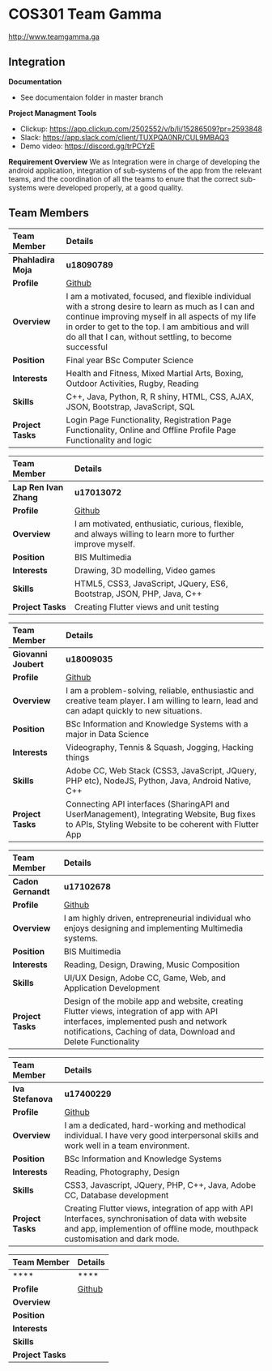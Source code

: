 # COS301 Team Gamma
<http://www.teamgamma.ga>

## **Integration**

**Documentation**
* See documentaion folder in master branch

**Project Managment Tools**
* Clickup: https://app.clickup.com/2502552/v/b/li/15286509?pr=2593848
* Slack: https://app.slack.com/client/TUXPQA0NR/CUL9MBAQ3
* Demo video: https://discord.gg/trPCYzE

**Requirement Overview**
We as Integration were in charge of developing the android application, integration of sub-systems of the app from the relevant teams, 
and the coordination of all the teams to enure that the correct sub-systems were developed properly, at a good quality.
## **Team Members**

|Team Member | Details | 
| :---         | :---         |  
|**Phahladira Moja**|    **u18090789**   |
|**Profile** |[Github](https://phahla.github.io/)|
|**Overview**|I am a motivated, focused, and flexible individual with a strong desire to learn as much as I can and continue improving myself in all aspects of my life in order to get to the top. I am ambitious and will do all that I can, without settling, to become successful|
|**Position** |Final year BSc Computer Science|
|**Interests** |Health and Fitness, Mixed Martial Arts, Boxing, Outdoor Activities, Rugby, Reading|
|**Skills**|C++, Java, Python, R, R shiny,  HTML, CSS, AJAX, JSON, Bootstrap, JavaScript, SQL|
|**Project Tasks**| Login Page Functionality, Registration Page Functionality, Online and Offline Profile Page Functionality and logic |

|Team Member | Details | 
| :---         | :---         |  
|**Lap Ren Ivan Zhang**|    **u17013072**   |
|**Profile** |[Github](https://lirenivanzhang.github.io/)|
|**Overview**| I am motivated, enthusiatic, curious, flexible, and always willing to learn more to further improve myself. |
|**Position** | BIS Multimedia |
|**Interests** | Drawing, 3D modelling, Video games |
|**Skills**| HTML5, CSS3, JavaScript, JQuery, ES6, Bootstrap, JSON, PHP, Java, C++| 
|**Project Tasks**| Creating Flutter views and unit testing |

|Team Member | Details | 
| :---         | :---         |  
|**Giovanni Joubert**|    **u18009035**   |
|**Profile** |[Github](https://gjcsup.github.io/)|
|**Overview**| I am a problem-solving, reliable, enthusiastic and creative team player. I am willing to learn, lead and can adapt quickly to new situations. |
|**Position** | BSc Information and Knowledge Systems with a major in Data Science |
|**Interests** | Videography, Tennis & Squash, Jogging, Hacking things |
|**Skills**| Adobe CC, Web Stack (CSS3, JavaScript, JQuery, PHP etc), NodeJS, Python, Java, Android Native, C++| 
|**Project Tasks**| Connecting API interfaces (SharingAPI and UserManagement), Integrating Website, Bug fixes to APIs, Styling Website to be coherent with Flutter App |

|Team Member | Details | 
| :---         | :---         |   
|**Cadon Gernandt**|    **u17102678**   |
|**Profile** |[Github](https://cadongernandt.github.io/)|
|**Overview**|I am highly driven, entrepreneurial individual who enjoys designing and implementing Multimedia systems.|
|**Position** |BIS Multimedia|
|**Interests**|Reading, Design, Drawing, Music Composition|
|**Skills**|UI/UX Design, Adobe CC, Game, Web, and Application Development|
|**Project Tasks**| Design of the mobile app and website, creating Flutter views, integration of app with API interfaces, implemented push and network notifications, Caching of data, Download and Delete Functionality|

|Team Member | Details | 
| :---         | :---         |   
|**Iva Stefanova**|    **u17400229**   |
|**Profile** |[Github](https://IvaKStefanova.github.io/)|
|**Overview**| I am a dedicated, hard-working and methodical individual. I have very good interpersonal skills and work well in a team environment. |
|**Position** | BSc Information and Knowledge Systems |
|**Interests** | Reading, Photography, Design |
|**Skills**| CSS3, Javascript, JQuery, PHP, C++, Java, Adobe CC, Database development |
|**Project Tasks**| Creating Flutter views, integration of app with API Interfaces, synchronisation of data with website and app, implemention of offline mode, mouthpack customisation and dark mode.  |


|Team Member | Details | 
| :---         | :---         |   
|****|    ****   |
|**Profile** |[Github]()|
|**Overview**| |
|**Position** ||
|**Interests** ||
|**Skills**| |
|**Project Tasks**|  |

